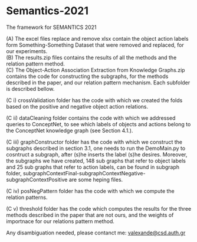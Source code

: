 # Semantics-2021
The framework for SEMANTICS 2021


(A) The excel files replace and remove xlsx contain the object action labels form Something-Something Dataset that were removed and replaced, for our experiments.\
(B) The results.zip files contains the results of all the methods and the relation pattern method.\
(C) The Object-Action Association Extraction from Knowledge Graphs.zip contains the code for constructing the subgraphs, for the methods described in the paper, and our relation pattern mechanism. Each subfolder is described bellow.

(C i) crossValidation folder has the code with which we created the folds based on the positive and negative object action relations.

(C ii) dataCleaning folder contains the code with which we addressed queries to ConceptNet, to see which labels of objects and actions belong to the ConceptNet knowledge graph (see  Section 4.1.).

(C iii) graphConstructor folder has the code with which we construct the subgraphs described in section 3.1, one needs to run the DemoMain.py to cosntruct a subgraph, after (s)he inserts the label (s)he desires. Moreover, the subgraphs we have created, 148 sub graphs that refer to object labels and 25 sub graphs that refer to action labels, can be found in subgraph folder, subgraphContextFinal-subgraphContextNegative-subgraphContextPositive are some heping files.

(C iv) posNegPattern folder has the code with which we compute the relation patterns.

(C v) threshold folder has the code which computes the results for the three methods described in the paper that are not ours, and the weights of importnace for our relations pattern method.


Any disambiguation needed, please contanct me: valexande@csd.auth.gr
